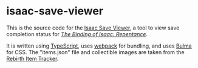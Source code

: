 # isaac-save-viewer

This is the source code for the [Isaac Save Viewer](https://zamiell.github.io/isaac-save-viewer/), a tool to view save completion status for *[The Binding of Isaac: Repentance](https://store.steampowered.com/app/1426300/The_Binding_of_Isaac_Repentance/)*.

It is written using [TypeScript](https://www.typescriptlang.org/), uses [webpack](https://webpack.js.org/) for bundling, and uses [Bulma](https://bulma.io/) for CSS. The "items.json" file and collectible images are taken from the [Rebirth Item Tracker](https://github.com/Rchardon/RebirthItemTracker).

